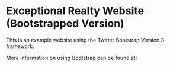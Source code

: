 # Exceptional Realty Website (Bootstrapped Version)

This is an example website using the Twitter Bootstrap Version 3 framework. 

More information on using Bootstrap can be found at: 